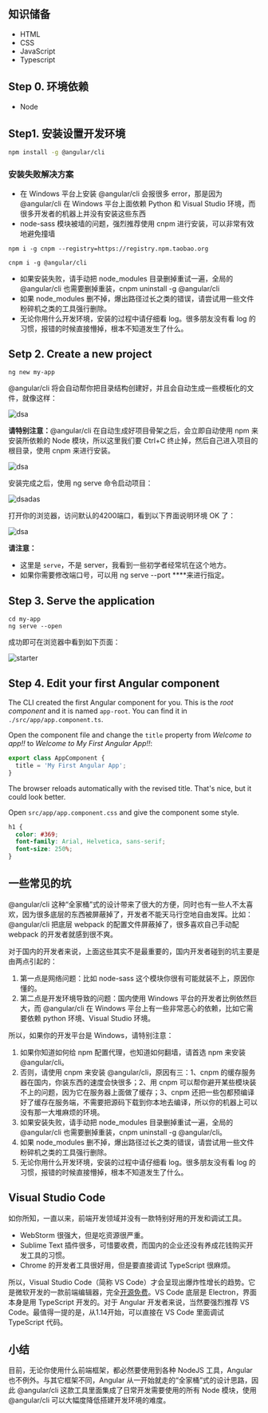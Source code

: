 ## 知识储备

- HTML
- CSS
- JavaScript
- Typescript

## Step 0. 环境依赖

- Node

## Step1. 安装设置开发环境

```bash
npm install -g @angular/cli
```

### 安装失败解决方案

- 在 Windows 平台上安装 @angular/cli 会报很多 error，那是因为 @angular/cli 在 Windows 平台上面依赖 Python 和 Visual Studio 环境，而很多开发者的机器上并没有安装这些东西
- node-sass 模块被墙的问题，强烈推荐使用 cnpm 进行安装，可以非常有效地避免撞墙

```shell
npm i -g cnpm --registry=https://registry.npm.taobao.org

cnpm i -g @angular/cli
```

- 如果安装失败，请手动把 node_modules 目录删掉重试一遍，全局的 @angular/cli 也需要删掉重装，cnpm uninstall -g @angular/cli
- 如果 node_modules 删不掉，爆出路径过长之类的错误，请尝试用一些文件粉碎机之类的工具强行删除。
- 无论你用什么开发环境，安装的过程中请仔细看 log。很多朋友没有看 log 的习惯，报错的时候直接懵掉，根本不知道发生了什么。

## Setp 2. Create a new project

```shell
ng new my-app
```

@angular/cli 将会自动帮你把目录结构创建好，并且会自动生成一些模板化的文件，就像这样：

![dsa](http://images.gitbook.cn/5c3509d0-ae61-11e7-8998-dde22b48a6a0)

**请特别注意：**@angular/cli 在自动生成好项目骨架之后，会立即自动使用 npm 来安装所依赖的 Node 模块，所以这里我们要 Ctrl+C 终止掉，然后自己进入项目的根目录，使用 cnpm 来进行安装。

![dsa](http://images.gitbook.cn/6f0c0950-ae61-11e7-8003-dd1d9d56caa7)

安装完成之后，使用 ng serve 命令启动项目：

![dsadas](http://images.gitbook.cn/816eea40-ae61-11e7-8998-dde22b48a6a0)

打开你的浏览器，访问默认的4200端口，看到以下界面说明环境 OK 了：

![dsa](http://images.gitbook.cn/a6480d10-ae61-11e7-8e1f-796004dde17a)

**请注意：**

- 这里是 `serve`，不是 server，我看到一些初学者经常坑在这个地方。
- 如果你需要修改端口号，可以用 ng serve --port ****来进行指定。

## Step 3. Serve the application

```shell
cd my-app
ng serve --open
```

成功即可在浏览器中看到如下页面：

![starter](https://angular.io/generated/images/guide/cli-quickstart/app-works.png)

## Step 4. Edit your first Angular component

The CLI created the first Angular component for you. This is the *root component* and it is named `app-root`. You can find it in `./src/app/app.component.ts`.

Open the component file and change the `title` property from *Welcome to app!!* to *Welcome to My First Angular App!!*:

```javascript
export class AppComponent {
  title = 'My First Angular App';
}
```

The browser reloads automatically with the revised title. That's nice, but it could look better.

Open `src/app/app.component.css` and give the component some style.

```css
h1 {
  color: #369;
  font-family: Arial, Helvetica, sans-serif;
  font-size: 250%;
}
```

## 一些常见的坑

@angular/cli 这种“全家桶”式的设计带来了很大的方便，同时也有一些人不太喜欢，因为很多底层的东西被屏蔽掉了，开发者不能天马行空地自由发挥。比如：@angular/cli 把底层 webpack 的配置文件屏蔽掉了，很多喜欢自己手动配 webpack 的开发者就感到很不爽。

对于国内的开发者来说，上面这些其实不是最重要的，国内开发者碰到的坑主要是由两点引起的：

1. 第一点是网络问题：比如 node-sass 这个模块你很有可能就装不上，原因你懂的。
2. 第二点是开发环境导致的问题：国内使用 Windows 平台的开发者比例依然巨大，而 @angular/cli 在 Windows 平台上有一些非常恶心的依赖，比如它需要依赖 python 环境、Visual Studio 环境。

所以，如果你的开发平台是 Windows，请特别注意：

1. 如果你知道如何给 npm 配置代理，也知道如何翻墙，请首选 npm 来安装 @angular/cli。
2. 否则，请使用 cnpm 来安装 @angular/cli，原因有三：1、cnpm 的缓存服务器在国内，你装东西的速度会快很多；2、用 cnpm 可以帮你避开某些模块装不上的问题，因为它在服务器上面做了缓存；3、cnpm 还把一些包都预编译好了缓存在服务端，不需要把源码下载到你本地去编译，所以你的机器上可以没有那一大堆麻烦的环境。
3. 如果安装失败，请手动把 node_modules 目录删掉重试一遍，全局的 @angular/cli 也需要删掉重装，cnpm uninstall -g @angular/cli。
4. 如果 node_modules 删不掉，爆出路径过长之类的错误，请尝试用一些文件粉碎机之类的工具强行删除。
5. 无论你用什么开发环境，安装的过程中请仔细看 log。很多朋友没有看 log 的习惯，报错的时候直接懵掉，根本不知道发生了什么。



## Visual Studio Code

如你所知，一直以来，前端开发领域并没有一款特别好用的开发和调试工具。

- WebStorm 很强大，但是吃资源很严重。
- Sublime Text 插件很多，可惜要收费，而国内的企业还没有养成花钱购买开发工具的习惯。
- Chrome 的开发者工具很好用，但是要直接调试 TypeScript 很麻烦。

所以，Visual Studio Code（简称 VS Code）才会呈现出爆炸性增长的趋势。它是微软开发的一款前端编辑器，完全[开源免费](https://github.com/Microsoft/vscode)。VS Code 底层是 Electron，界面本身是用 TypeScript 开发的。对于 Angular 开发者来说，当然要强烈推荐 VS Code。最值得一提的是，从1.14开始，可以直接在 VS Code 里面调试 TypeScript 代码。

## 小结

目前，无论你使用什么前端框架，都必然要使用到各种 NodeJS 工具，Angular 也不例外。与其它框架不同，Angular 从一开始就走的“全家桶”式的设计思路，因此 @angular/cli 这款工具里面集成了日常开发需要使用的所有 Node 模块，使用 @angular/cli 可以大幅度降低搭建开发环境的难度。